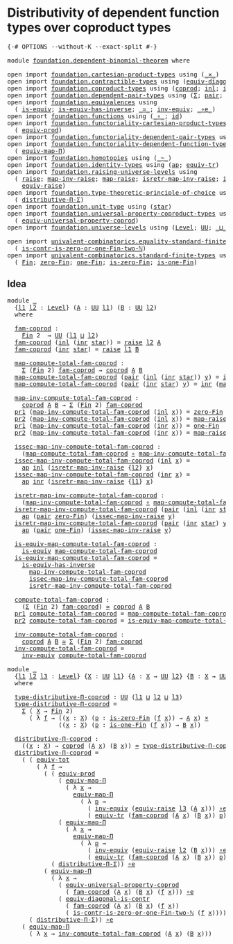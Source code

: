 # Distributivity of dependent function types over coproduct types

<pre class="Agda"><a id="76" class="Symbol">{-#</a> <a id="80" class="Keyword">OPTIONS</a> <a id="88" class="Pragma">--without-K</a> <a id="100" class="Pragma">--exact-split</a> <a id="114" class="Symbol">#-}</a>

<a id="119" class="Keyword">module</a> <a id="126" href="foundation.dependent-binomial-theorem.html" class="Module">foundation.dependent-binomial-theorem</a> <a id="164" class="Keyword">where</a>

<a id="171" class="Keyword">open</a> <a id="176" class="Keyword">import</a> <a id="183" href="foundation.cartesian-product-types.html" class="Module">foundation.cartesian-product-types</a> <a id="218" class="Keyword">using</a> <a id="224" class="Symbol">(</a><a id="225" href="foundation-core.cartesian-product-types.html#590" class="Function Operator">_×_</a><a id="228" class="Symbol">)</a>
<a id="230" class="Keyword">open</a> <a id="235" class="Keyword">import</a> <a id="242" href="foundation.contractible-types.html" class="Module">foundation.contractible-types</a> <a id="272" class="Keyword">using</a> <a id="278" class="Symbol">(</a><a id="279" href="foundation.contractible-types.html#6764" class="Function">equiv-diagonal-is-contr</a><a id="302" class="Symbol">)</a>
<a id="304" class="Keyword">open</a> <a id="309" class="Keyword">import</a> <a id="316" href="foundation.coproduct-types.html" class="Module">foundation.coproduct-types</a> <a id="343" class="Keyword">using</a> <a id="349" class="Symbol">(</a><a id="350" href="foundation.coproduct-types.html#1168" class="Datatype">coprod</a><a id="356" class="Symbol">;</a> <a id="358" href="foundation.coproduct-types.html#1239" class="InductiveConstructor">inl</a><a id="361" class="Symbol">;</a> <a id="363" href="foundation.coproduct-types.html#1262" class="InductiveConstructor">inr</a><a id="366" class="Symbol">)</a>
<a id="368" class="Keyword">open</a> <a id="373" class="Keyword">import</a> <a id="380" href="foundation.dependent-pair-types.html" class="Module">foundation.dependent-pair-types</a> <a id="412" class="Keyword">using</a> <a id="418" class="Symbol">(</a><a id="419" href="foundation-core.dependent-pair-types.html#515" class="Record">Σ</a><a id="420" class="Symbol">;</a> <a id="422" href="foundation-core.dependent-pair-types.html#588" class="InductiveConstructor">pair</a><a id="426" class="Symbol">;</a> <a id="428" href="foundation-core.dependent-pair-types.html#605" class="Field">pr1</a><a id="431" class="Symbol">;</a> <a id="433" href="foundation-core.dependent-pair-types.html#617" class="Field">pr2</a><a id="436" class="Symbol">)</a>
<a id="438" class="Keyword">open</a> <a id="443" class="Keyword">import</a> <a id="450" href="foundation.equivalences.html" class="Module">foundation.equivalences</a> <a id="474" class="Keyword">using</a>
  <a id="482" class="Symbol">(</a> <a id="484" href="foundation-core.equivalences.html#1556" class="Function">is-equiv</a><a id="492" class="Symbol">;</a> <a id="494" href="foundation-core.equivalences.html#3013" class="Function">is-equiv-has-inverse</a><a id="514" class="Symbol">;</a> <a id="516" href="foundation-core.equivalences.html#1621" class="Function Operator">_≃_</a><a id="519" class="Symbol">;</a> <a id="521" href="foundation-core.equivalences.html#5721" class="Function">inv-equiv</a><a id="530" class="Symbol">;</a> <a id="532" href="foundation-core.equivalences.html#7869" class="Function Operator">_∘e_</a><a id="536" class="Symbol">)</a>
<a id="538" class="Keyword">open</a> <a id="543" class="Keyword">import</a> <a id="550" href="foundation.functions.html" class="Module">foundation.functions</a> <a id="571" class="Keyword">using</a> <a id="577" class="Symbol">(</a><a id="578" href="foundation-core.functions.html#420" class="Function Operator">_∘_</a><a id="581" class="Symbol">;</a> <a id="583" href="foundation-core.functions.html#322" class="Function">id</a><a id="585" class="Symbol">)</a>
<a id="587" class="Keyword">open</a> <a id="592" class="Keyword">import</a> <a id="599" href="foundation.functoriality-cartesian-product-types.html" class="Module">foundation.functoriality-cartesian-product-types</a> <a id="648" class="Keyword">using</a>
  <a id="656" class="Symbol">(</a> <a id="658" href="foundation.functoriality-cartesian-product-types.html#3166" class="Function">equiv-prod</a><a id="668" class="Symbol">)</a>
<a id="670" class="Keyword">open</a> <a id="675" class="Keyword">import</a> <a id="682" href="foundation.functoriality-dependent-pair-types.html" class="Module">foundation.functoriality-dependent-pair-types</a> <a id="728" class="Keyword">using</a> <a id="734" class="Symbol">(</a><a id="735" href="foundation-core.functoriality-dependent-pair-types.html#6817" class="Function">equiv-tot</a><a id="744" class="Symbol">)</a>
<a id="746" class="Keyword">open</a> <a id="751" class="Keyword">import</a> <a id="758" href="foundation.functoriality-dependent-function-types.html" class="Module">foundation.functoriality-dependent-function-types</a> <a id="808" class="Keyword">using</a>
  <a id="816" class="Symbol">(</a> <a id="818" href="foundation-core.functoriality-dependent-function-types.html#2222" class="Function">equiv-map-Π</a><a id="829" class="Symbol">)</a>
<a id="831" class="Keyword">open</a> <a id="836" class="Keyword">import</a> <a id="843" href="foundation.homotopies.html" class="Module">foundation.homotopies</a> <a id="865" class="Keyword">using</a> <a id="871" class="Symbol">(</a><a id="872" href="foundation-core.homotopies.html#627" class="Function Operator">_~_</a><a id="875" class="Symbol">)</a>
<a id="877" class="Keyword">open</a> <a id="882" class="Keyword">import</a> <a id="889" href="foundation.identity-types.html" class="Module">foundation.identity-types</a> <a id="915" class="Keyword">using</a> <a id="921" class="Symbol">(</a><a id="922" href="foundation-core.identity-types.html#4003" class="Function">ap</a><a id="924" class="Symbol">;</a> <a id="926" href="foundation.identity-types.html#3840" class="Function">equiv-tr</a><a id="934" class="Symbol">)</a>
<a id="936" class="Keyword">open</a> <a id="941" class="Keyword">import</a> <a id="948" href="foundation.raising-universe-levels.html" class="Module">foundation.raising-universe-levels</a> <a id="983" class="Keyword">using</a>
  <a id="991" class="Symbol">(</a> <a id="993" href="foundation.raising-universe-levels.html#964" class="Datatype">raise</a><a id="998" class="Symbol">;</a> <a id="1000" href="foundation.raising-universe-levels.html#1105" class="Function">map-inv-raise</a><a id="1013" class="Symbol">;</a> <a id="1015" href="foundation.raising-universe-levels.html#1029" class="InductiveConstructor">map-raise</a><a id="1024" class="Symbol">;</a> <a id="1026" href="foundation.raising-universe-levels.html#1273" class="Function">isretr-map-inv-raise</a><a id="1046" class="Symbol">;</a> <a id="1048" href="foundation.raising-universe-levels.html#1172" class="Function">issec-map-inv-raise</a><a id="1067" class="Symbol">;</a>
    <a id="1073" href="foundation.raising-universe-levels.html#1541" class="Function">equiv-raise</a><a id="1084" class="Symbol">)</a>
<a id="1086" class="Keyword">open</a> <a id="1091" class="Keyword">import</a> <a id="1098" href="foundation.type-theoretic-principle-of-choice.html" class="Module">foundation.type-theoretic-principle-of-choice</a> <a id="1144" class="Keyword">using</a>
  <a id="1152" class="Symbol">(</a> <a id="1154" href="foundation.type-theoretic-principle-of-choice.html#4375" class="Function">distributive-Π-Σ</a><a id="1170" class="Symbol">)</a>
<a id="1172" class="Keyword">open</a> <a id="1177" class="Keyword">import</a> <a id="1184" href="foundation.unit-type.html" class="Module">foundation.unit-type</a> <a id="1205" class="Keyword">using</a> <a id="1211" class="Symbol">(</a><a id="1212" href="foundation.unit-type.html#1099" class="InductiveConstructor">star</a><a id="1216" class="Symbol">)</a>
<a id="1218" class="Keyword">open</a> <a id="1223" class="Keyword">import</a> <a id="1230" href="foundation.universal-property-coproduct-types.html" class="Module">foundation.universal-property-coproduct-types</a> <a id="1276" class="Keyword">using</a>
  <a id="1284" class="Symbol">(</a> <a id="1286" href="foundation.universal-property-coproduct-types.html#2181" class="Function">equiv-universal-property-coprod</a><a id="1317" class="Symbol">)</a>
<a id="1319" class="Keyword">open</a> <a id="1324" class="Keyword">import</a> <a id="1331" href="foundation.universe-levels.html" class="Module">foundation.universe-levels</a> <a id="1358" class="Keyword">using</a> <a id="1364" class="Symbol">(</a><a id="1365" href="Agda.Primitive.html#597" class="Postulate">Level</a><a id="1370" class="Symbol">;</a> <a id="1372" href="foundation-core.universe-levels.html#235" class="Primitive">UU</a><a id="1374" class="Symbol">;</a> <a id="1376" href="Agda.Primitive.html#810" class="Primitive Operator">_⊔_</a><a id="1379" class="Symbol">)</a>

<a id="1382" class="Keyword">open</a> <a id="1387" class="Keyword">import</a> <a id="1394" href="univalent-combinatorics.equality-standard-finite-types.html" class="Module">univalent-combinatorics.equality-standard-finite-types</a> <a id="1449" class="Keyword">using</a>
  <a id="1457" class="Symbol">(</a> <a id="1459" href="univalent-combinatorics.equality-standard-finite-types.html#4709" class="Function">is-contr-is-zero-or-one-Fin-two-ℕ</a><a id="1492" class="Symbol">)</a>
<a id="1494" class="Keyword">open</a> <a id="1499" class="Keyword">import</a> <a id="1506" href="univalent-combinatorics.standard-finite-types.html" class="Module">univalent-combinatorics.standard-finite-types</a> <a id="1552" class="Keyword">using</a>
  <a id="1560" class="Symbol">(</a> <a id="1562" href="univalent-combinatorics.standard-finite-types.html#2149" class="Function">Fin</a><a id="1565" class="Symbol">;</a> <a id="1567" href="univalent-combinatorics.standard-finite-types.html#7083" class="Function">zero-Fin</a><a id="1575" class="Symbol">;</a> <a id="1577" href="univalent-combinatorics.standard-finite-types.html#8398" class="Function">one-Fin</a><a id="1584" class="Symbol">;</a> <a id="1586" href="univalent-combinatorics.standard-finite-types.html#7184" class="Function">is-zero-Fin</a><a id="1597" class="Symbol">;</a> <a id="1599" href="univalent-combinatorics.standard-finite-types.html#8466" class="Function">is-one-Fin</a><a id="1609" class="Symbol">)</a>
</pre>
## Idea

<pre class="Agda"><a id="1633" class="Keyword">module</a> <a id="1640" href="foundation.dependent-binomial-theorem.html#1640" class="Module">_</a>
  <a id="1644" class="Symbol">{</a><a id="1645" href="foundation.dependent-binomial-theorem.html#1645" class="Bound">l1</a> <a id="1648" href="foundation.dependent-binomial-theorem.html#1648" class="Bound">l2</a> <a id="1651" class="Symbol">:</a> <a id="1653" href="Agda.Primitive.html#597" class="Postulate">Level</a><a id="1658" class="Symbol">}</a> <a id="1660" class="Symbol">(</a><a id="1661" href="foundation.dependent-binomial-theorem.html#1661" class="Bound">A</a> <a id="1663" class="Symbol">:</a> <a id="1665" href="foundation-core.universe-levels.html#235" class="Primitive">UU</a> <a id="1668" href="foundation.dependent-binomial-theorem.html#1645" class="Bound">l1</a><a id="1670" class="Symbol">)</a> <a id="1672" class="Symbol">(</a><a id="1673" href="foundation.dependent-binomial-theorem.html#1673" class="Bound">B</a> <a id="1675" class="Symbol">:</a> <a id="1677" href="foundation-core.universe-levels.html#235" class="Primitive">UU</a> <a id="1680" href="foundation.dependent-binomial-theorem.html#1648" class="Bound">l2</a><a id="1682" class="Symbol">)</a>
  <a id="1686" class="Keyword">where</a>
  
  <a id="1697" href="foundation.dependent-binomial-theorem.html#1697" class="Function">fam-coprod</a> <a id="1708" class="Symbol">:</a>
    <a id="1714" href="univalent-combinatorics.standard-finite-types.html#2149" class="Function">Fin</a> <a id="1718" class="Number">2</a>  <a id="1721" class="Symbol">→</a> <a id="1723" href="foundation-core.universe-levels.html#235" class="Primitive">UU</a> <a id="1726" class="Symbol">(</a><a id="1727" href="foundation.dependent-binomial-theorem.html#1645" class="Bound">l1</a> <a id="1730" href="Agda.Primitive.html#810" class="Primitive Operator">⊔</a> <a id="1732" href="foundation.dependent-binomial-theorem.html#1648" class="Bound">l2</a><a id="1734" class="Symbol">)</a>
  <a id="1738" href="foundation.dependent-binomial-theorem.html#1697" class="Function">fam-coprod</a> <a id="1749" class="Symbol">(</a><a id="1750" href="foundation.coproduct-types.html#1239" class="InductiveConstructor">inl</a> <a id="1754" class="Symbol">(</a><a id="1755" href="foundation.coproduct-types.html#1262" class="InductiveConstructor">inr</a> <a id="1759" href="foundation.unit-type.html#1099" class="InductiveConstructor">star</a><a id="1763" class="Symbol">))</a> <a id="1766" class="Symbol">=</a> <a id="1768" href="foundation.raising-universe-levels.html#964" class="Datatype">raise</a> <a id="1774" href="foundation.dependent-binomial-theorem.html#1648" class="Bound">l2</a> <a id="1777" href="foundation.dependent-binomial-theorem.html#1661" class="Bound">A</a>
  <a id="1781" href="foundation.dependent-binomial-theorem.html#1697" class="Function">fam-coprod</a> <a id="1792" class="Symbol">(</a><a id="1793" href="foundation.coproduct-types.html#1262" class="InductiveConstructor">inr</a> <a id="1797" href="foundation.unit-type.html#1099" class="InductiveConstructor">star</a><a id="1801" class="Symbol">)</a> <a id="1803" class="Symbol">=</a> <a id="1805" href="foundation.raising-universe-levels.html#964" class="Datatype">raise</a> <a id="1811" href="foundation.dependent-binomial-theorem.html#1645" class="Bound">l1</a> <a id="1814" href="foundation.dependent-binomial-theorem.html#1673" class="Bound">B</a>
  
  <a id="1821" href="foundation.dependent-binomial-theorem.html#1821" class="Function">map-compute-total-fam-coprod</a> <a id="1850" class="Symbol">:</a>
    <a id="1856" href="foundation-core.dependent-pair-types.html#515" class="Record">Σ</a> <a id="1858" class="Symbol">(</a><a id="1859" href="univalent-combinatorics.standard-finite-types.html#2149" class="Function">Fin</a> <a id="1863" class="Number">2</a><a id="1864" class="Symbol">)</a> <a id="1866" href="foundation.dependent-binomial-theorem.html#1697" class="Function">fam-coprod</a> <a id="1877" class="Symbol">→</a> <a id="1879" href="foundation.coproduct-types.html#1168" class="Datatype">coprod</a> <a id="1886" href="foundation.dependent-binomial-theorem.html#1661" class="Bound">A</a> <a id="1888" href="foundation.dependent-binomial-theorem.html#1673" class="Bound">B</a>
  <a id="1892" href="foundation.dependent-binomial-theorem.html#1821" class="Function">map-compute-total-fam-coprod</a> <a id="1921" class="Symbol">(</a><a id="1922" href="foundation-core.dependent-pair-types.html#588" class="InductiveConstructor">pair</a> <a id="1927" class="Symbol">(</a><a id="1928" href="foundation.coproduct-types.html#1239" class="InductiveConstructor">inl</a> <a id="1932" class="Symbol">(</a><a id="1933" href="foundation.coproduct-types.html#1262" class="InductiveConstructor">inr</a> <a id="1937" href="foundation.unit-type.html#1099" class="InductiveConstructor">star</a><a id="1941" class="Symbol">))</a> <a id="1944" href="foundation.dependent-binomial-theorem.html#1944" class="Bound">y</a><a id="1945" class="Symbol">)</a> <a id="1947" class="Symbol">=</a> <a id="1949" href="foundation.coproduct-types.html#1239" class="InductiveConstructor">inl</a> <a id="1953" class="Symbol">(</a><a id="1954" href="foundation.raising-universe-levels.html#1105" class="Function">map-inv-raise</a> <a id="1968" href="foundation.dependent-binomial-theorem.html#1944" class="Bound">y</a><a id="1969" class="Symbol">)</a>
  <a id="1973" href="foundation.dependent-binomial-theorem.html#1821" class="Function">map-compute-total-fam-coprod</a> <a id="2002" class="Symbol">(</a><a id="2003" href="foundation-core.dependent-pair-types.html#588" class="InductiveConstructor">pair</a> <a id="2008" class="Symbol">(</a><a id="2009" href="foundation.coproduct-types.html#1262" class="InductiveConstructor">inr</a> <a id="2013" href="foundation.unit-type.html#1099" class="InductiveConstructor">star</a><a id="2017" class="Symbol">)</a> <a id="2019" href="foundation.dependent-binomial-theorem.html#2019" class="Bound">y</a><a id="2020" class="Symbol">)</a> <a id="2022" class="Symbol">=</a> <a id="2024" href="foundation.coproduct-types.html#1262" class="InductiveConstructor">inr</a> <a id="2028" class="Symbol">(</a><a id="2029" href="foundation.raising-universe-levels.html#1105" class="Function">map-inv-raise</a> <a id="2043" href="foundation.dependent-binomial-theorem.html#2019" class="Bound">y</a><a id="2044" class="Symbol">)</a>

  <a id="2049" href="foundation.dependent-binomial-theorem.html#2049" class="Function">map-inv-compute-total-fam-coprod</a> <a id="2082" class="Symbol">:</a>
    <a id="2088" href="foundation.coproduct-types.html#1168" class="Datatype">coprod</a> <a id="2095" href="foundation.dependent-binomial-theorem.html#1661" class="Bound">A</a> <a id="2097" href="foundation.dependent-binomial-theorem.html#1673" class="Bound">B</a> <a id="2099" class="Symbol">→</a> <a id="2101" href="foundation-core.dependent-pair-types.html#515" class="Record">Σ</a> <a id="2103" class="Symbol">(</a><a id="2104" href="univalent-combinatorics.standard-finite-types.html#2149" class="Function">Fin</a> <a id="2108" class="Number">2</a><a id="2109" class="Symbol">)</a> <a id="2111" href="foundation.dependent-binomial-theorem.html#1697" class="Function">fam-coprod</a>
  <a id="2124" href="foundation-core.dependent-pair-types.html#605" class="Field">pr1</a> <a id="2128" class="Symbol">(</a><a id="2129" href="foundation.dependent-binomial-theorem.html#2049" class="Function">map-inv-compute-total-fam-coprod</a> <a id="2162" class="Symbol">(</a><a id="2163" href="foundation.coproduct-types.html#1239" class="InductiveConstructor">inl</a> <a id="2167" href="foundation.dependent-binomial-theorem.html#2167" class="Bound">x</a><a id="2168" class="Symbol">))</a> <a id="2171" class="Symbol">=</a> <a id="2173" href="univalent-combinatorics.standard-finite-types.html#7083" class="Function">zero-Fin</a>
  <a id="2184" href="foundation-core.dependent-pair-types.html#617" class="Field">pr2</a> <a id="2188" class="Symbol">(</a><a id="2189" href="foundation.dependent-binomial-theorem.html#2049" class="Function">map-inv-compute-total-fam-coprod</a> <a id="2222" class="Symbol">(</a><a id="2223" href="foundation.coproduct-types.html#1239" class="InductiveConstructor">inl</a> <a id="2227" href="foundation.dependent-binomial-theorem.html#2227" class="Bound">x</a><a id="2228" class="Symbol">))</a> <a id="2231" class="Symbol">=</a> <a id="2233" href="foundation.raising-universe-levels.html#1029" class="InductiveConstructor">map-raise</a> <a id="2243" href="foundation.dependent-binomial-theorem.html#2227" class="Bound">x</a>
  <a id="2247" href="foundation-core.dependent-pair-types.html#605" class="Field">pr1</a> <a id="2251" class="Symbol">(</a><a id="2252" href="foundation.dependent-binomial-theorem.html#2049" class="Function">map-inv-compute-total-fam-coprod</a> <a id="2285" class="Symbol">(</a><a id="2286" href="foundation.coproduct-types.html#1262" class="InductiveConstructor">inr</a> <a id="2290" href="foundation.dependent-binomial-theorem.html#2290" class="Bound">x</a><a id="2291" class="Symbol">))</a> <a id="2294" class="Symbol">=</a> <a id="2296" href="univalent-combinatorics.standard-finite-types.html#8398" class="Function">one-Fin</a>
  <a id="2306" href="foundation-core.dependent-pair-types.html#617" class="Field">pr2</a> <a id="2310" class="Symbol">(</a><a id="2311" href="foundation.dependent-binomial-theorem.html#2049" class="Function">map-inv-compute-total-fam-coprod</a> <a id="2344" class="Symbol">(</a><a id="2345" href="foundation.coproduct-types.html#1262" class="InductiveConstructor">inr</a> <a id="2349" href="foundation.dependent-binomial-theorem.html#2349" class="Bound">x</a><a id="2350" class="Symbol">))</a> <a id="2353" class="Symbol">=</a> <a id="2355" href="foundation.raising-universe-levels.html#1029" class="InductiveConstructor">map-raise</a> <a id="2365" href="foundation.dependent-binomial-theorem.html#2349" class="Bound">x</a>

  <a id="2370" href="foundation.dependent-binomial-theorem.html#2370" class="Function">issec-map-inv-compute-total-fam-coprod</a> <a id="2409" class="Symbol">:</a>
    <a id="2415" class="Symbol">(</a><a id="2416" href="foundation.dependent-binomial-theorem.html#1821" class="Function">map-compute-total-fam-coprod</a> <a id="2445" href="foundation-core.functions.html#420" class="Function Operator">∘</a> <a id="2447" href="foundation.dependent-binomial-theorem.html#2049" class="Function">map-inv-compute-total-fam-coprod</a><a id="2479" class="Symbol">)</a> <a id="2481" href="foundation-core.homotopies.html#627" class="Function Operator">~</a> <a id="2483" href="foundation-core.functions.html#322" class="Function">id</a>
  <a id="2488" href="foundation.dependent-binomial-theorem.html#2370" class="Function">issec-map-inv-compute-total-fam-coprod</a> <a id="2527" class="Symbol">(</a><a id="2528" href="foundation.coproduct-types.html#1239" class="InductiveConstructor">inl</a> <a id="2532" href="foundation.dependent-binomial-theorem.html#2532" class="Bound">x</a><a id="2533" class="Symbol">)</a> <a id="2535" class="Symbol">=</a>
    <a id="2541" href="foundation-core.identity-types.html#4003" class="Function">ap</a> <a id="2544" href="foundation.coproduct-types.html#1239" class="InductiveConstructor">inl</a> <a id="2548" class="Symbol">(</a><a id="2549" href="foundation.raising-universe-levels.html#1273" class="Function">isretr-map-inv-raise</a> <a id="2570" class="Symbol">{</a><a id="2571" href="foundation.dependent-binomial-theorem.html#1648" class="Bound">l2</a><a id="2573" class="Symbol">}</a> <a id="2575" href="foundation.dependent-binomial-theorem.html#2532" class="Bound">x</a><a id="2576" class="Symbol">)</a>
  <a id="2580" href="foundation.dependent-binomial-theorem.html#2370" class="Function">issec-map-inv-compute-total-fam-coprod</a> <a id="2619" class="Symbol">(</a><a id="2620" href="foundation.coproduct-types.html#1262" class="InductiveConstructor">inr</a> <a id="2624" href="foundation.dependent-binomial-theorem.html#2624" class="Bound">x</a><a id="2625" class="Symbol">)</a> <a id="2627" class="Symbol">=</a>
    <a id="2633" href="foundation-core.identity-types.html#4003" class="Function">ap</a> <a id="2636" href="foundation.coproduct-types.html#1262" class="InductiveConstructor">inr</a> <a id="2640" class="Symbol">(</a><a id="2641" href="foundation.raising-universe-levels.html#1273" class="Function">isretr-map-inv-raise</a> <a id="2662" class="Symbol">{</a><a id="2663" href="foundation.dependent-binomial-theorem.html#1645" class="Bound">l1</a><a id="2665" class="Symbol">}</a> <a id="2667" href="foundation.dependent-binomial-theorem.html#2624" class="Bound">x</a><a id="2668" class="Symbol">)</a>

  <a id="2673" href="foundation.dependent-binomial-theorem.html#2673" class="Function">isretr-map-inv-compute-total-fam-coprod</a> <a id="2713" class="Symbol">:</a>
    <a id="2719" class="Symbol">(</a><a id="2720" href="foundation.dependent-binomial-theorem.html#2049" class="Function">map-inv-compute-total-fam-coprod</a> <a id="2753" href="foundation-core.functions.html#420" class="Function Operator">∘</a> <a id="2755" href="foundation.dependent-binomial-theorem.html#1821" class="Function">map-compute-total-fam-coprod</a><a id="2783" class="Symbol">)</a> <a id="2785" href="foundation-core.homotopies.html#627" class="Function Operator">~</a> <a id="2787" href="foundation-core.functions.html#322" class="Function">id</a>
  <a id="2792" href="foundation.dependent-binomial-theorem.html#2673" class="Function">isretr-map-inv-compute-total-fam-coprod</a> <a id="2832" class="Symbol">(</a><a id="2833" href="foundation-core.dependent-pair-types.html#588" class="InductiveConstructor">pair</a> <a id="2838" class="Symbol">(</a><a id="2839" href="foundation.coproduct-types.html#1239" class="InductiveConstructor">inl</a> <a id="2843" class="Symbol">(</a><a id="2844" href="foundation.coproduct-types.html#1262" class="InductiveConstructor">inr</a> <a id="2848" href="foundation.unit-type.html#1099" class="InductiveConstructor">star</a><a id="2852" class="Symbol">))</a> <a id="2855" href="foundation.dependent-binomial-theorem.html#2855" class="Bound">y</a><a id="2856" class="Symbol">)</a> <a id="2858" class="Symbol">=</a>
    <a id="2864" href="foundation-core.identity-types.html#4003" class="Function">ap</a> <a id="2867" class="Symbol">(</a><a id="2868" href="foundation-core.dependent-pair-types.html#588" class="InductiveConstructor">pair</a> <a id="2873" href="univalent-combinatorics.standard-finite-types.html#7083" class="Function">zero-Fin</a><a id="2881" class="Symbol">)</a> <a id="2883" class="Symbol">(</a><a id="2884" href="foundation.raising-universe-levels.html#1172" class="Function">issec-map-inv-raise</a> <a id="2904" href="foundation.dependent-binomial-theorem.html#2855" class="Bound">y</a><a id="2905" class="Symbol">)</a>
  <a id="2909" href="foundation.dependent-binomial-theorem.html#2673" class="Function">isretr-map-inv-compute-total-fam-coprod</a> <a id="2949" class="Symbol">(</a><a id="2950" href="foundation-core.dependent-pair-types.html#588" class="InductiveConstructor">pair</a> <a id="2955" class="Symbol">(</a><a id="2956" href="foundation.coproduct-types.html#1262" class="InductiveConstructor">inr</a> <a id="2960" href="foundation.unit-type.html#1099" class="InductiveConstructor">star</a><a id="2964" class="Symbol">)</a> <a id="2966" href="foundation.dependent-binomial-theorem.html#2966" class="Bound">y</a><a id="2967" class="Symbol">)</a> <a id="2969" class="Symbol">=</a>
    <a id="2975" href="foundation-core.identity-types.html#4003" class="Function">ap</a> <a id="2978" class="Symbol">(</a><a id="2979" href="foundation-core.dependent-pair-types.html#588" class="InductiveConstructor">pair</a> <a id="2984" href="univalent-combinatorics.standard-finite-types.html#8398" class="Function">one-Fin</a><a id="2991" class="Symbol">)</a> <a id="2993" class="Symbol">(</a><a id="2994" href="foundation.raising-universe-levels.html#1172" class="Function">issec-map-inv-raise</a> <a id="3014" href="foundation.dependent-binomial-theorem.html#2966" class="Bound">y</a><a id="3015" class="Symbol">)</a>

  <a id="3020" href="foundation.dependent-binomial-theorem.html#3020" class="Function">is-equiv-map-compute-total-fam-coprod</a> <a id="3058" class="Symbol">:</a>
    <a id="3064" href="foundation-core.equivalences.html#1556" class="Function">is-equiv</a> <a id="3073" href="foundation.dependent-binomial-theorem.html#1821" class="Function">map-compute-total-fam-coprod</a>
  <a id="3104" href="foundation.dependent-binomial-theorem.html#3020" class="Function">is-equiv-map-compute-total-fam-coprod</a> <a id="3142" class="Symbol">=</a>
    <a id="3148" href="foundation-core.equivalences.html#3013" class="Function">is-equiv-has-inverse</a>
      <a id="3175" href="foundation.dependent-binomial-theorem.html#2049" class="Function">map-inv-compute-total-fam-coprod</a>
      <a id="3214" href="foundation.dependent-binomial-theorem.html#2370" class="Function">issec-map-inv-compute-total-fam-coprod</a>
      <a id="3259" href="foundation.dependent-binomial-theorem.html#2673" class="Function">isretr-map-inv-compute-total-fam-coprod</a>
  
  <a id="3304" href="foundation.dependent-binomial-theorem.html#3304" class="Function">compute-total-fam-coprod</a> <a id="3329" class="Symbol">:</a>
    <a id="3335" class="Symbol">(</a><a id="3336" href="foundation-core.dependent-pair-types.html#515" class="Record">Σ</a> <a id="3338" class="Symbol">(</a><a id="3339" href="univalent-combinatorics.standard-finite-types.html#2149" class="Function">Fin</a> <a id="3343" class="Number">2</a><a id="3344" class="Symbol">)</a> <a id="3346" href="foundation.dependent-binomial-theorem.html#1697" class="Function">fam-coprod</a><a id="3356" class="Symbol">)</a> <a id="3358" href="foundation-core.equivalences.html#1621" class="Function Operator">≃</a> <a id="3360" href="foundation.coproduct-types.html#1168" class="Datatype">coprod</a> <a id="3367" href="foundation.dependent-binomial-theorem.html#1661" class="Bound">A</a> <a id="3369" href="foundation.dependent-binomial-theorem.html#1673" class="Bound">B</a>
  <a id="3373" href="foundation-core.dependent-pair-types.html#605" class="Field">pr1</a> <a id="3377" href="foundation.dependent-binomial-theorem.html#3304" class="Function">compute-total-fam-coprod</a> <a id="3402" class="Symbol">=</a> <a id="3404" href="foundation.dependent-binomial-theorem.html#1821" class="Function">map-compute-total-fam-coprod</a>
  <a id="3435" href="foundation-core.dependent-pair-types.html#617" class="Field">pr2</a> <a id="3439" href="foundation.dependent-binomial-theorem.html#3304" class="Function">compute-total-fam-coprod</a> <a id="3464" class="Symbol">=</a> <a id="3466" href="foundation.dependent-binomial-theorem.html#3020" class="Function">is-equiv-map-compute-total-fam-coprod</a>

  <a id="3507" href="foundation.dependent-binomial-theorem.html#3507" class="Function">inv-compute-total-fam-coprod</a> <a id="3536" class="Symbol">:</a>
    <a id="3542" href="foundation.coproduct-types.html#1168" class="Datatype">coprod</a> <a id="3549" href="foundation.dependent-binomial-theorem.html#1661" class="Bound">A</a> <a id="3551" href="foundation.dependent-binomial-theorem.html#1673" class="Bound">B</a> <a id="3553" href="foundation-core.equivalences.html#1621" class="Function Operator">≃</a> <a id="3555" href="foundation-core.dependent-pair-types.html#515" class="Record">Σ</a> <a id="3557" class="Symbol">(</a><a id="3558" href="univalent-combinatorics.standard-finite-types.html#2149" class="Function">Fin</a> <a id="3562" class="Number">2</a><a id="3563" class="Symbol">)</a> <a id="3565" href="foundation.dependent-binomial-theorem.html#1697" class="Function">fam-coprod</a>
  <a id="3578" href="foundation.dependent-binomial-theorem.html#3507" class="Function">inv-compute-total-fam-coprod</a> <a id="3607" class="Symbol">=</a>
    <a id="3613" href="foundation-core.equivalences.html#5721" class="Function">inv-equiv</a> <a id="3623" href="foundation.dependent-binomial-theorem.html#3304" class="Function">compute-total-fam-coprod</a>
  
<a id="3651" class="Keyword">module</a> <a id="3658" href="foundation.dependent-binomial-theorem.html#3658" class="Module">_</a>
  <a id="3662" class="Symbol">{</a><a id="3663" href="foundation.dependent-binomial-theorem.html#3663" class="Bound">l1</a> <a id="3666" href="foundation.dependent-binomial-theorem.html#3666" class="Bound">l2</a> <a id="3669" href="foundation.dependent-binomial-theorem.html#3669" class="Bound">l3</a> <a id="3672" class="Symbol">:</a> <a id="3674" href="Agda.Primitive.html#597" class="Postulate">Level</a><a id="3679" class="Symbol">}</a> <a id="3681" class="Symbol">{</a><a id="3682" href="foundation.dependent-binomial-theorem.html#3682" class="Bound">X</a> <a id="3684" class="Symbol">:</a> <a id="3686" href="foundation-core.universe-levels.html#235" class="Primitive">UU</a> <a id="3689" href="foundation.dependent-binomial-theorem.html#3663" class="Bound">l1</a><a id="3691" class="Symbol">}</a> <a id="3693" class="Symbol">{</a><a id="3694" href="foundation.dependent-binomial-theorem.html#3694" class="Bound">A</a> <a id="3696" class="Symbol">:</a> <a id="3698" href="foundation.dependent-binomial-theorem.html#3682" class="Bound">X</a> <a id="3700" class="Symbol">→</a> <a id="3702" href="foundation-core.universe-levels.html#235" class="Primitive">UU</a> <a id="3705" href="foundation.dependent-binomial-theorem.html#3666" class="Bound">l2</a><a id="3707" class="Symbol">}</a> <a id="3709" class="Symbol">{</a><a id="3710" href="foundation.dependent-binomial-theorem.html#3710" class="Bound">B</a> <a id="3712" class="Symbol">:</a> <a id="3714" href="foundation.dependent-binomial-theorem.html#3682" class="Bound">X</a> <a id="3716" class="Symbol">→</a> <a id="3718" href="foundation-core.universe-levels.html#235" class="Primitive">UU</a> <a id="3721" href="foundation.dependent-binomial-theorem.html#3669" class="Bound">l3</a><a id="3723" class="Symbol">}</a>
  <a id="3727" class="Keyword">where</a>

  <a id="3736" href="foundation.dependent-binomial-theorem.html#3736" class="Function">type-distributive-Π-coprod</a> <a id="3763" class="Symbol">:</a> <a id="3765" href="foundation-core.universe-levels.html#235" class="Primitive">UU</a> <a id="3768" class="Symbol">(</a><a id="3769" href="foundation.dependent-binomial-theorem.html#3663" class="Bound">l1</a> <a id="3772" href="Agda.Primitive.html#810" class="Primitive Operator">⊔</a> <a id="3774" href="foundation.dependent-binomial-theorem.html#3666" class="Bound">l2</a> <a id="3777" href="Agda.Primitive.html#810" class="Primitive Operator">⊔</a> <a id="3779" href="foundation.dependent-binomial-theorem.html#3669" class="Bound">l3</a><a id="3781" class="Symbol">)</a>
  <a id="3785" href="foundation.dependent-binomial-theorem.html#3736" class="Function">type-distributive-Π-coprod</a> <a id="3812" class="Symbol">=</a>
    <a id="3818" href="foundation-core.dependent-pair-types.html#515" class="Record">Σ</a> <a id="3820" class="Symbol">(</a> <a id="3822" href="foundation.dependent-binomial-theorem.html#3682" class="Bound">X</a> <a id="3824" class="Symbol">→</a> <a id="3826" href="univalent-combinatorics.standard-finite-types.html#2149" class="Function">Fin</a> <a id="3830" class="Number">2</a><a id="3831" class="Symbol">)</a>
      <a id="3839" class="Symbol">(</a> <a id="3841" class="Symbol">λ</a> <a id="3843" href="foundation.dependent-binomial-theorem.html#3843" class="Bound">f</a> <a id="3845" class="Symbol">→</a> <a id="3847" class="Symbol">((</a><a id="3849" href="foundation.dependent-binomial-theorem.html#3849" class="Bound">x</a> <a id="3851" class="Symbol">:</a> <a id="3853" href="foundation.dependent-binomial-theorem.html#3682" class="Bound">X</a><a id="3854" class="Symbol">)</a> <a id="3856" class="Symbol">(</a><a id="3857" href="foundation.dependent-binomial-theorem.html#3857" class="Bound">p</a> <a id="3859" class="Symbol">:</a> <a id="3861" href="univalent-combinatorics.standard-finite-types.html#7184" class="Function">is-zero-Fin</a> <a id="3873" class="Symbol">(</a><a id="3874" href="foundation.dependent-binomial-theorem.html#3843" class="Bound">f</a> <a id="3876" href="foundation.dependent-binomial-theorem.html#3849" class="Bound">x</a><a id="3877" class="Symbol">))</a> <a id="3880" class="Symbol">→</a> <a id="3882" href="foundation.dependent-binomial-theorem.html#3694" class="Bound">A</a> <a id="3884" href="foundation.dependent-binomial-theorem.html#3849" class="Bound">x</a><a id="3885" class="Symbol">)</a> <a id="3887" href="foundation-core.cartesian-product-types.html#590" class="Function Operator">×</a>
              <a id="3903" class="Symbol">((</a><a id="3905" href="foundation.dependent-binomial-theorem.html#3905" class="Bound">x</a> <a id="3907" class="Symbol">:</a> <a id="3909" href="foundation.dependent-binomial-theorem.html#3682" class="Bound">X</a><a id="3910" class="Symbol">)</a> <a id="3912" class="Symbol">(</a><a id="3913" href="foundation.dependent-binomial-theorem.html#3913" class="Bound">p</a> <a id="3915" class="Symbol">:</a> <a id="3917" href="univalent-combinatorics.standard-finite-types.html#8466" class="Function">is-one-Fin</a> <a id="3928" class="Symbol">(</a><a id="3929" href="foundation.dependent-binomial-theorem.html#3843" class="Bound">f</a> <a id="3931" href="foundation.dependent-binomial-theorem.html#3905" class="Bound">x</a><a id="3932" class="Symbol">))</a> <a id="3935" class="Symbol">→</a> <a id="3937" href="foundation.dependent-binomial-theorem.html#3710" class="Bound">B</a> <a id="3939" href="foundation.dependent-binomial-theorem.html#3905" class="Bound">x</a><a id="3940" class="Symbol">))</a>

  <a id="3946" href="foundation.dependent-binomial-theorem.html#3946" class="Function">distributive-Π-coprod</a> <a id="3968" class="Symbol">:</a>
    <a id="3974" class="Symbol">((</a><a id="3976" href="foundation.dependent-binomial-theorem.html#3976" class="Bound">x</a> <a id="3978" class="Symbol">:</a> <a id="3980" href="foundation.dependent-binomial-theorem.html#3682" class="Bound">X</a><a id="3981" class="Symbol">)</a> <a id="3983" class="Symbol">→</a> <a id="3985" href="foundation.coproduct-types.html#1168" class="Datatype">coprod</a> <a id="3992" class="Symbol">(</a><a id="3993" href="foundation.dependent-binomial-theorem.html#3694" class="Bound">A</a> <a id="3995" href="foundation.dependent-binomial-theorem.html#3976" class="Bound">x</a><a id="3996" class="Symbol">)</a> <a id="3998" class="Symbol">(</a><a id="3999" href="foundation.dependent-binomial-theorem.html#3710" class="Bound">B</a> <a id="4001" href="foundation.dependent-binomial-theorem.html#3976" class="Bound">x</a><a id="4002" class="Symbol">))</a> <a id="4005" href="foundation-core.equivalences.html#1621" class="Function Operator">≃</a> <a id="4007" href="foundation.dependent-binomial-theorem.html#3736" class="Function">type-distributive-Π-coprod</a>
  <a id="4036" href="foundation.dependent-binomial-theorem.html#3946" class="Function">distributive-Π-coprod</a> <a id="4058" class="Symbol">=</a>
    <a id="4064" class="Symbol">(</a> <a id="4066" class="Symbol">(</a> <a id="4068" href="foundation-core.functoriality-dependent-pair-types.html#6817" class="Function">equiv-tot</a>
        <a id="4086" class="Symbol">(</a> <a id="4088" class="Symbol">λ</a> <a id="4090" href="foundation.dependent-binomial-theorem.html#4090" class="Bound">f</a> <a id="4092" class="Symbol">→</a>
          <a id="4104" class="Symbol">(</a> <a id="4106" class="Symbol">(</a> <a id="4108" href="foundation.functoriality-cartesian-product-types.html#3166" class="Function">equiv-prod</a>
              <a id="4133" class="Symbol">(</a> <a id="4135" href="foundation-core.functoriality-dependent-function-types.html#2222" class="Function">equiv-map-Π</a>
                <a id="4163" class="Symbol">(</a> <a id="4165" class="Symbol">λ</a> <a id="4167" href="foundation.dependent-binomial-theorem.html#4167" class="Bound">x</a> <a id="4169" class="Symbol">→</a>
                  <a id="4189" href="foundation-core.functoriality-dependent-function-types.html#2222" class="Function">equiv-map-Π</a>
                    <a id="4221" class="Symbol">(</a> <a id="4223" class="Symbol">λ</a> <a id="4225" href="foundation.dependent-binomial-theorem.html#4225" class="Bound">p</a> <a id="4227" class="Symbol">→</a>
                      <a id="4251" class="Symbol">(</a> <a id="4253" href="foundation-core.equivalences.html#5721" class="Function">inv-equiv</a> <a id="4263" class="Symbol">(</a><a id="4264" href="foundation.raising-universe-levels.html#1541" class="Function">equiv-raise</a> <a id="4276" href="foundation.dependent-binomial-theorem.html#3669" class="Bound">l3</a> <a id="4279" class="Symbol">(</a><a id="4280" href="foundation.dependent-binomial-theorem.html#3694" class="Bound">A</a> <a id="4282" href="foundation.dependent-binomial-theorem.html#4167" class="Bound">x</a><a id="4283" class="Symbol">)))</a> <a id="4287" href="foundation-core.equivalences.html#7869" class="Function Operator">∘e</a>
                      <a id="4312" class="Symbol">(</a> <a id="4314" href="foundation.identity-types.html#3840" class="Function">equiv-tr</a> <a id="4323" class="Symbol">(</a><a id="4324" href="foundation.dependent-binomial-theorem.html#1697" class="Function">fam-coprod</a> <a id="4335" class="Symbol">(</a><a id="4336" href="foundation.dependent-binomial-theorem.html#3694" class="Bound">A</a> <a id="4338" href="foundation.dependent-binomial-theorem.html#4167" class="Bound">x</a><a id="4339" class="Symbol">)</a> <a id="4341" class="Symbol">(</a><a id="4342" href="foundation.dependent-binomial-theorem.html#3710" class="Bound">B</a> <a id="4344" href="foundation.dependent-binomial-theorem.html#4167" class="Bound">x</a><a id="4345" class="Symbol">))</a> <a id="4348" href="foundation.dependent-binomial-theorem.html#4225" class="Bound">p</a><a id="4349" class="Symbol">))))</a>
              <a id="4368" class="Symbol">(</a> <a id="4370" href="foundation-core.functoriality-dependent-function-types.html#2222" class="Function">equiv-map-Π</a>
                <a id="4398" class="Symbol">(</a> <a id="4400" class="Symbol">λ</a> <a id="4402" href="foundation.dependent-binomial-theorem.html#4402" class="Bound">x</a> <a id="4404" class="Symbol">→</a>
                  <a id="4424" href="foundation-core.functoriality-dependent-function-types.html#2222" class="Function">equiv-map-Π</a>
                    <a id="4456" class="Symbol">(</a> <a id="4458" class="Symbol">λ</a> <a id="4460" href="foundation.dependent-binomial-theorem.html#4460" class="Bound">p</a> <a id="4462" class="Symbol">→</a>
                      <a id="4486" class="Symbol">(</a> <a id="4488" href="foundation-core.equivalences.html#5721" class="Function">inv-equiv</a> <a id="4498" class="Symbol">(</a><a id="4499" href="foundation.raising-universe-levels.html#1541" class="Function">equiv-raise</a> <a id="4511" href="foundation.dependent-binomial-theorem.html#3666" class="Bound">l2</a> <a id="4514" class="Symbol">(</a><a id="4515" href="foundation.dependent-binomial-theorem.html#3710" class="Bound">B</a> <a id="4517" href="foundation.dependent-binomial-theorem.html#4402" class="Bound">x</a><a id="4518" class="Symbol">)))</a> <a id="4522" href="foundation-core.equivalences.html#7869" class="Function Operator">∘e</a>
                      <a id="4547" class="Symbol">(</a> <a id="4549" href="foundation.identity-types.html#3840" class="Function">equiv-tr</a> <a id="4558" class="Symbol">(</a><a id="4559" href="foundation.dependent-binomial-theorem.html#1697" class="Function">fam-coprod</a> <a id="4570" class="Symbol">(</a><a id="4571" href="foundation.dependent-binomial-theorem.html#3694" class="Bound">A</a> <a id="4573" href="foundation.dependent-binomial-theorem.html#4402" class="Bound">x</a><a id="4574" class="Symbol">)</a> <a id="4576" class="Symbol">(</a><a id="4577" href="foundation.dependent-binomial-theorem.html#3710" class="Bound">B</a> <a id="4579" href="foundation.dependent-binomial-theorem.html#4402" class="Bound">x</a><a id="4580" class="Symbol">))</a> <a id="4583" href="foundation.dependent-binomial-theorem.html#4460" class="Bound">p</a><a id="4584" class="Symbol">)))))</a> <a id="4590" href="foundation-core.equivalences.html#7869" class="Function Operator">∘e</a>
            <a id="4605" class="Symbol">(</a> <a id="4607" href="foundation.type-theoretic-principle-of-choice.html#4375" class="Function">distributive-Π-Σ</a><a id="4623" class="Symbol">))</a> <a id="4626" href="foundation-core.equivalences.html#7869" class="Function Operator">∘e</a>
          <a id="4639" class="Symbol">(</a> <a id="4641" href="foundation-core.functoriality-dependent-function-types.html#2222" class="Function">equiv-map-Π</a>
            <a id="4665" class="Symbol">(</a> <a id="4667" class="Symbol">λ</a> <a id="4669" href="foundation.dependent-binomial-theorem.html#4669" class="Bound">x</a> <a id="4671" class="Symbol">→</a>
              <a id="4687" class="Symbol">(</a> <a id="4689" href="foundation.universal-property-coproduct-types.html#2181" class="Function">equiv-universal-property-coprod</a>
                <a id="4737" class="Symbol">(</a> <a id="4739" href="foundation.dependent-binomial-theorem.html#1697" class="Function">fam-coprod</a> <a id="4750" class="Symbol">(</a><a id="4751" href="foundation.dependent-binomial-theorem.html#3694" class="Bound">A</a> <a id="4753" href="foundation.dependent-binomial-theorem.html#4669" class="Bound">x</a><a id="4754" class="Symbol">)</a> <a id="4756" class="Symbol">(</a><a id="4757" href="foundation.dependent-binomial-theorem.html#3710" class="Bound">B</a> <a id="4759" href="foundation.dependent-binomial-theorem.html#4669" class="Bound">x</a><a id="4760" class="Symbol">)</a> <a id="4762" class="Symbol">(</a><a id="4763" href="foundation.dependent-binomial-theorem.html#4090" class="Bound">f</a> <a id="4765" href="foundation.dependent-binomial-theorem.html#4669" class="Bound">x</a><a id="4766" class="Symbol">)))</a> <a id="4770" href="foundation-core.equivalences.html#7869" class="Function Operator">∘e</a>
              <a id="4787" class="Symbol">(</a> <a id="4789" href="foundation.contractible-types.html#6764" class="Function">equiv-diagonal-is-contr</a>
                <a id="4829" class="Symbol">(</a> <a id="4831" href="foundation.dependent-binomial-theorem.html#1697" class="Function">fam-coprod</a> <a id="4842" class="Symbol">(</a><a id="4843" href="foundation.dependent-binomial-theorem.html#3694" class="Bound">A</a> <a id="4845" href="foundation.dependent-binomial-theorem.html#4669" class="Bound">x</a><a id="4846" class="Symbol">)</a> <a id="4848" class="Symbol">(</a><a id="4849" href="foundation.dependent-binomial-theorem.html#3710" class="Bound">B</a> <a id="4851" href="foundation.dependent-binomial-theorem.html#4669" class="Bound">x</a><a id="4852" class="Symbol">)</a> <a id="4854" class="Symbol">(</a><a id="4855" href="foundation.dependent-binomial-theorem.html#4090" class="Bound">f</a> <a id="4857" href="foundation.dependent-binomial-theorem.html#4669" class="Bound">x</a><a id="4858" class="Symbol">))</a>
                <a id="4877" class="Symbol">(</a> <a id="4879" href="univalent-combinatorics.equality-standard-finite-types.html#4709" class="Function">is-contr-is-zero-or-one-Fin-two-ℕ</a> <a id="4913" class="Symbol">(</a><a id="4914" href="foundation.dependent-binomial-theorem.html#4090" class="Bound">f</a> <a id="4916" href="foundation.dependent-binomial-theorem.html#4669" class="Bound">x</a><a id="4917" class="Symbol">)))))))</a> <a id="4925" href="foundation-core.equivalences.html#7869" class="Function Operator">∘e</a>
      <a id="4934" class="Symbol">(</a> <a id="4936" href="foundation.type-theoretic-principle-of-choice.html#4375" class="Function">distributive-Π-Σ</a><a id="4952" class="Symbol">))</a> <a id="4955" href="foundation-core.equivalences.html#7869" class="Function Operator">∘e</a>
    <a id="4962" class="Symbol">(</a> <a id="4964" href="foundation-core.functoriality-dependent-function-types.html#2222" class="Function">equiv-map-Π</a>
      <a id="4982" class="Symbol">(</a> <a id="4984" class="Symbol">λ</a> <a id="4986" href="foundation.dependent-binomial-theorem.html#4986" class="Bound">x</a> <a id="4988" class="Symbol">→</a> <a id="4990" href="foundation.dependent-binomial-theorem.html#3507" class="Function">inv-compute-total-fam-coprod</a> <a id="5019" class="Symbol">(</a><a id="5020" href="foundation.dependent-binomial-theorem.html#3694" class="Bound">A</a> <a id="5022" href="foundation.dependent-binomial-theorem.html#4986" class="Bound">x</a><a id="5023" class="Symbol">)</a> <a id="5025" class="Symbol">(</a><a id="5026" href="foundation.dependent-binomial-theorem.html#3710" class="Bound">B</a> <a id="5028" href="foundation.dependent-binomial-theorem.html#4986" class="Bound">x</a><a id="5029" class="Symbol">)))</a>
</pre>  
